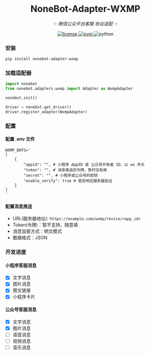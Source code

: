 <div align="center">

# NoneBot-Adapter-WXMP

_✨ 微信公众平台客服 协议适配 ✨_

</div>

<p align="center">
  <a href="https://raw.githubusercontent.com/YangRucheng/nonebot-adapter-wxmp/master/LICENSE">
    <img src="https://img.shields.io/github/license/YangRucheng/nonebot-adapter-wxmp" alt="license">
  </a>
  <a href="https://pypi.python.org/pypi/nonebot-adapter-wxmp">
    <img src="https://img.shields.io/pypi/v/nonebot-adapter-wxmp" alt="pypi">
  </a>
  <img src="https://img.shields.io/badge/python-3.10+-blue" alt="python">
</p>

### 安装

```bash
pip install nonebot-adapter-wxmp
```

### 加载适配器

```python
import nonebot
from nonebot.adapters.wxmp import Adapter as WxmpAdapter

nonebot.init()

driver = nonebot.get_driver()
driver.register_adapter(WxmpAdapter)
```

### 配置

#### 配置 .env 文件

```dotenv
WXMP_BOTS='
[
    {
        "appid": "", # 小程序 AppID 或 公众号开发者 ID，以 wx 开头
        "token": "", # 消息推送的令牌，暂时没有用
        "secret": "", # 小程序或公众号的密钥
        "enable_verify": true # 是否响应服务器验证
    }
]
'
```

#### 配置消息推送

+ URL(服务器地址): `https://example.com/wxmp/revice/<app_id>`  
+ Token(令牌)：暂不支持，随意填  
+ 消息加密方式：明文模式  
+ 数据格式：JSON  

### 开发进度

#### 小程序客服消息

- [x] 文字消息
- [x] 图片消息
- [x] 图文链接
- [x] 小程序卡片
  
#### 公众号客服消息

- [x] 文字消息
- [x] 图片消息
- [ ] 语音消息
- [ ] 视频消息
- [ ] 音乐消息